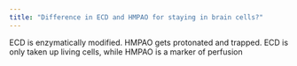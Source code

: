 ```yaml
---
title: "Difference in ECD and HMPAO for staying in brain cells?"
---
```

ECD is enzymatically modified. HMPAO gets protonated and trapped. ECD is only taken up living cells, while HMPAO is a marker of perfusion

